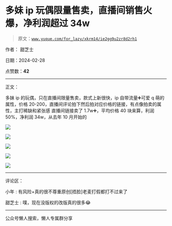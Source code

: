 # 多妹 ip 玩偶限量售卖，直播间销售火爆，净利润超过 34w

> 原文：[`www.yuque.com/for_lazy/xkrm14/ie2gg9u2zr8d2rh1`](https://www.yuque.com/for_lazy/xkrm14/ie2gg9u2zr8d2rh1)

作者： 甜芝士

日期：2024-02-28

点赞数：**42**

* * *

正文：

多妹 ip 的玩偶，只在直播间限量售卖，款式上新很快，ip 自带流量➕可爱 q 萌的属性，价格 20-200，直播间评论拍下然后拍对应价格的链接，有点像拍卖的属性，主打稀缺和紧张感
直播间链接卖了 1.7w➕，平均价格 40 块来算，利润 50%，净利润 34w，从去年 10 月开始的

![](img/757753d00bbf55e14b06008a4bcb47b7.png)

![](img/ebe10a5d960120bacb78a4022355f036.png)

![](img/5250fe5a34e825e7ca8df8b8692cd88e.png)

![](img/5d2cd9fda77f37f623a083e157848034.png)

![](img/b27d4545a20315ac69fbcc119bd550df.png)

* * *

评论区：

小年 : 有风险+真的很不尊重原创[捂脸]老麦打假都打不过来了

甜芝士 : 噗，现在没版权的改版真的很多😂

* * *

公众号懒人搜索，懒人专属群分享